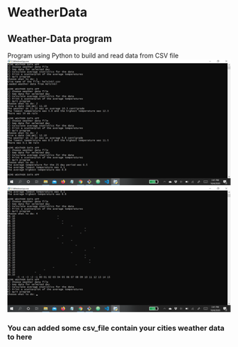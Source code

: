 # WeatherData


## Weather-Data program 

Program using Python to build and read data from CSV file
![How program run](https://github.com/SangLeNguyen/WeatherData/blob/main/pic0.png)
![How program run](https://github.com/SangLeNguyen/WeatherData/blob/main/pic1.png)

### You can added some csv_file contain your cities weather data to here
 
